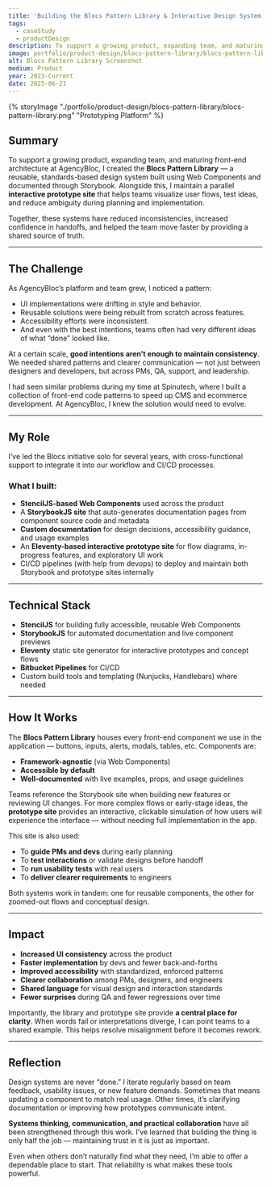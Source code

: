 ```yaml
---
title: 'Building the Blocs Pattern Library & Interactive Design System'
tags:
  - caseStudy
  - productDesign
description: To support a growing product, expanding team, and maturing front-end architecture at AgencyBloc, I created the Blocs Pattern Library.
image: portfolio/product-design/blocs-pattern-library/blocs-pattern-library-square.png
alt: Blocs Pattern Library Screenshot
medium: Product
year: 2023-Current
date: 2025-06-21
---
```

{% storyImage "./portfolio/product-design/blocs-pattern-library/blocs-pattern-library.png" "Prototyping Platform" %}

## Summary

To support a growing product, expanding team, and maturing front-end architecture at AgencyBloc, I created the **Blocs Pattern Library** — a reusable, standards-based design system built using Web Components and documented through Storybook. Alongside this, I maintain a parallel **interactive prototype site** that helps teams visualize user flows, test ideas, and reduce ambiguity during planning and implementation.

Together, these systems have reduced inconsistencies, increased confidence in handoffs, and helped the team move faster by providing a shared source of truth.

---

## The Challenge

As AgencyBloc’s platform and team grew, I noticed a pattern:

- UI implementations were drifting in style and behavior.
- Reusable solutions were being rebuilt from scratch across features.
- Accessibility efforts were inconsistent.
- And even with the best intentions, teams often had very different ideas of what “done” looked like.

At a certain scale, **good intentions aren’t enough to maintain consistency**. We needed shared patterns and clearer communication — not just between designers and developers, but across PMs, QA, support, and leadership.

I had seen similar problems during my time at Spinutech, where I built a collection of front-end code patterns to speed up CMS and ecommerce development. At AgencyBloc, I knew the solution would need to evolve.

---

## My Role

I’ve led the Blocs initiative solo for several years, with cross-functional support to integrate it into our workflow and CI/CD processes.

### What I built:

- **StencilJS-based Web Components** used across the product
- A **StorybookJS site** that auto-generates documentation pages from component source code and metadata
- **Custom documentation** for design decisions, accessibility guidance, and usage examples
- An **Eleventy-based interactive prototype site** for flow diagrams, in-progress features, and exploratory UI work
- CI/CD pipelines (with help from devops) to deploy and maintain both Storybook and prototype sites internally

---

## Technical Stack

- **StencilJS** for building fully accessible, reusable Web Components
- **StorybookJS** for automated documentation and live component previews
- **Eleventy** static site generator for interactive prototypes and concept flows
- **Bitbucket Pipelines** for CI/CD
- Custom build tools and templating (Nunjucks, Handlebars) where needed

---

## How It Works

The **Blocs Pattern Library** houses every front-end component we use in the application — buttons, inputs, alerts, modals, tables, etc. Components are:

- **Framework-agnostic** (via Web Components)
- **Accessible by default**
- **Well-documented** with live examples, props, and usage guidelines

Teams reference the Storybook site when building new features or reviewing UI changes. For more complex flows or early-stage ideas, the **prototype site** provides an interactive, clickable simulation of how users will experience the interface — without needing full implementation in the app.

This site is also used:

- To **guide PMs and devs** during early planning
- To **test interactions** or validate designs before handoff
- To **run usability tests** with real users
- To **deliver clearer requirements** to engineers

Both systems work in tandem: one for reusable components, the other for zoomed-out flows and conceptual design.

---

## Impact

- **Increased UI consistency** across the product
- **Faster implementation** by devs and fewer back-and-forths
- **Improved accessibility** with standardized, enforced patterns
- **Clearer collaboration** among PMs, designers, and engineers
- **Shared language** for visual design and interaction standards
- **Fewer surprises** during QA and fewer regressions over time

Importantly, the library and prototype site provide **a central place for clarity**. When words fail or interpretations diverge, I can point teams to a shared example. This helps resolve misalignment before it becomes rework.

---

## Reflection

Design systems are never “done.” I iterate regularly based on team feedback, usability issues, or new feature demands. Sometimes that means updating a component to match real usage. Other times, it’s clarifying documentation or improving how prototypes communicate intent.

**Systems thinking, communication, and practical collaboration** have all been strengthened through this work. I’ve learned that building the thing is only half the job — maintaining trust in it is just as important.

Even when others don’t naturally find what they need, I’m able to offer a dependable place to start. That reliability is what makes these tools powerful.